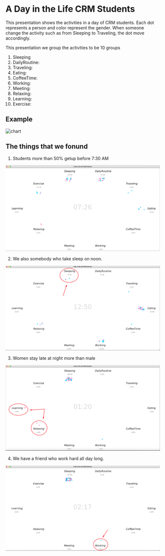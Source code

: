 # A Day in the Life CRM Students
This presentation shows the activities in a day of CRM students. Each dot represents a person and color represent the gender. When someone change the activity such as from Sleeping to Traveling, the dot move accordingly.

This presentation we group the activities to be 10 groups
1.  Sleeping
2.  DailyRoutine: 
3.  Traveling:
4.  Eating:
5.  CoffeeTime:
6.  Working:
7.  Meeting:
8.  Relaxing:
9.  Learning:
10. Exercise:

## Example
![chart](./example_clip.gif)

## The things that we fonund

1. Students more than 50% getup before 7:30 AM

![chart](./getup.png)

2. We also somebody who take sleep on noon.

![chart](./sleeping.png)

3. Women stay late at night more than male

![chart](./gotobedlate.png)

4. We have a friend who work hard all day long.

![chart](./outlier.png)
